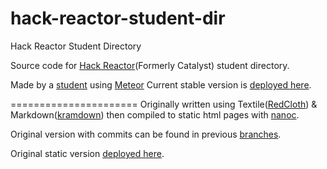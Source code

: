 hack-reactor-student-dir
====================

Hack Reactor Student Directory

Source code for [Hack Reactor](http://hackreactor.com/)(Formerly Catalyst) student directory.

Made by a [student](https://github.com/Whoaa512) using [Meteor](http://meteor.com)
Current stable version is [deployed here](http://hr-directory.meteor.com/).


======================
Originally written using Textile([RedCloth](http://redcloth.org)) & Markdown([kramdown](http://kramdown.rubyforge.org)) then compiled to static html pages with [nanoc](http://nanoc.stoneship.org).

Original version with commits can be found in previous [branches](https://github.com/Whoaa512/catalyst-student-dir/branches).

Original static version [deployed here](http://ccdirectory.youcanlearn.it/).
